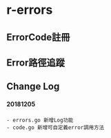 # r-errors
## ErrorCode註冊
## Error路徑追蹤

## Change Log
#### 20181205
    - errors.go 新增Log功能
    - code.go 新增可自定義error調用方法
